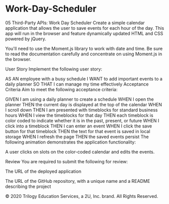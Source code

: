 # Work-Day-Scheduler

05 Third-Party APIs: Work Day Scheduler
Create a simple calendar application that allows the user to save events for each hour of the day. This app will run in the browser and feature dynamically updated HTML and CSS powered by jQuery.

You'll need to use the Moment.js library to work with date and time. Be sure to read the documentation carefully and concentrate on using Moment.js in the browser.

User Story
Implement the following user story:

AS AN employee with a busy schedule
I WANT to add important events to a daily planner
SO THAT I can manage my time effectively
Acceptance Criteria
Aim to meet the following acceptance criteria:

GIVEN I am using a daily planner to create a schedule
WHEN I open the planner
THEN the current day is displayed at the top of the calendar
WHEN I scroll down
THEN I am presented with timeblocks for standard business hours
WHEN I view the timeblocks for that day
THEN each timeblock is color coded to indicate whether it is in the past, present, or future
WHEN I click into a timeblock
THEN I can enter an event
WHEN I click the save button for that timeblock
THEN the text for that event is saved in local storage
WHEN I refresh the page
THEN the saved events persist
The following animation demonstrates the application functionality:

A user clicks on slots on the color-coded calendar and edits the events.

Review
You are required to submit the following for review:

The URL of the deployed application

The URL of the GitHub repository, with a unique name and a README describing the project

© 2020 Trilogy Education Services, a 2U, Inc. brand. All Rights Reserved.